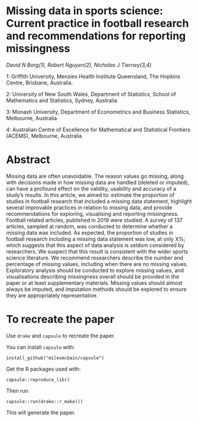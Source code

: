 
<!-- README.md is generated from README.Rmd. Please edit that file -->

Missing data in sports science: Current practice in football research and recommendations for reporting missingness
===================================================================================================================

<!-- badges: start -->
<!-- badges: end -->

*David N Borg(1), Robert Nguyen(2), Nicholas J Tierney(3,4)*

1: Griffith University, Menzies Health Institute Queensland, The Hopkins
Centre, Brisbane, Australia.

2: University of New South Wales, Department of Statistics, School of
Mathematics and Statistics, Sydney, Australia

3: Monash University, Department of Econometrics and Business
Statistics, Melbourne, Australia

4: Australian Centre of Excellence for Mathematical and Statistical
Frontiers (ACEMS), Melbourne, Australia

Abstract
========

Missing data are often unavoidable. The reason values go missing, along
with decisions made in how missing data are handled (deleted or
imputed), can have a profound effect on the validity, usability and
accuracy of a study’s results. In this article, we aimed to: estimate
the proportion of studies in football research that included a missing
data statement, highlight several improvable practices in relation to
missing data, and provide recommendations for exploring, visualising and
reporting missingness. Football related articles, published in 2019 were
studied. A survey of 137 articles, sampled at random, was conducted to
determine whether a missing data was included. As expected, the
proportion of studies in football research including a missing data
statement was low, at only X%; which suggests that this aspect of data
analysis is seldom considered by researchers. We suspect that this
result is consistent with the wider sports science literature. We
recommend researchers describe the number and percentage of missing
values, including when there are no missing values. Exploratory analysis
should be conducted to explore missing values, and visualisations
describing missingness overall should be provided in the paper or at
least supplementary materials. Missing values should almost always be
imputed, and imputation methods should be explored to ensure they are
appropriately representative.

To recreate the paper
=====================

Use `drake` and `capsule` to recreate the paper.

You can install `capsule` with:

    install_github("milesmcbain/capsule")

Get the R packages used with:

    capsule::reproduce_lib()

Then run

    capsule::run(drake::r_make())

This will generate the paper.
